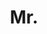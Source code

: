 ---
name: Andrew Gambardella
title: Mr.
email: gambs@robots.ox.ac.uk
website: http://www.robots.ox.ac.uk/~gambs/
note: NULL
category: Graduate Students
photo: /images/people/AndrewGambardella.png
year: 2017
---